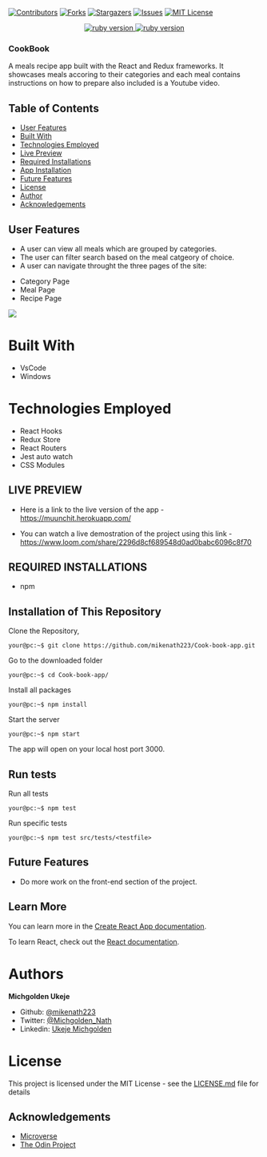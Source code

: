 [![Contributors][contributors-shield]][contributors-url]
[![Forks][forks-shield]][forks-url]
[![Stargazers][stars-shield]][stars-url]
[![Issues][issues-shield]][issues-url]
[![MIT License][license-shield]][license-url]

<p align="center">
  <a href="https://www.ruby-lang.org/en/">
    <img src="https://img.shields.io/badge/React-v16.3.1-brightgreen.svg" alt="ruby version">
    <img src="https://img.shields.io/badge/Redux-v4.0.5-brightgreen.svg" alt="ruby version">
  </a>
</p>

### CookBook

A meals recipe app built with the React and Redux frameworks. It showcases meals accoring to their categories and each meal contains instructions on how to prepare also included is a Youtube video.

## Table of Contents

- [User Features](#user-features)
- [Built With](#built-with)
- [Technologies Employed](#technologies-employed)
- [Live Preview](#live-preview)
- [Required Installations](#required-installations)
- [App Installation](#instalation)
- [Future Features](#future-features)
- [License](#license)
- [Author](#author)
- [Acknowledgements](#acknowledgements)

<!-- User features -->

## User Features

- A user can view all meals which are grouped by categories.
- The user can filter search based on the meal catgeory of choice.
- A user can navigate throught the three pages of the site:

* Category Page
* Meal Page
* Recipe Page

<img src="src/screenshot/munchit.gif"/>
<!-- BUILT WITH -->

# Built With

- VsCode
- Windows

<!-- TECHNOLOGIES EMPLOYED -->

# Technologies Employed

- React Hooks
- Redux Store
- React Routers
- Jest auto watch
- CSS Modules

<!-- LIVE PREVIEW -->

## LIVE PREVIEW
* Here is a link to the live version of the app - https://muunchit.herokuapp.com/

* You can watch a live demostration of the project using this link - https://www.loom.com/share/2296d8cf689548d0ad0babc6096c8f70
<!-- REQUIRED INSTALLATION -->

## REQUIRED INSTALLATIONS

- npm

<!-- INSTALLATION -->

## Installation of This Repository

Clone the Repository,

```Shell
your@pc:~$ git clone https://github.com/mikenath223/Cook-book-app.git
```

Go to the downloaded folder

```Shell
your@pc:~$ cd Cook-book-app/
```

Install all packages

```Shell
your@pc:~$ npm install
```

Start the server

```Shell
your@pc:~$ npm start
```

The app will open on your local host port 3000.

<!-- run tests -->

## Run tests

Run all tests

```Shell
your@pc:~$ npm test
```

Run specific tests

```Shell
your@pc:~$ npm test src/tests/<testfile>
```

<!-- Future features -->

## Future Features

- Do more work on the front-end section of the project.

## Learn More

You can learn more in the [Create React App documentation](https://facebook.github.io/create-react-app/docs/getting-started).

To learn React, check out the [React documentation](https://reactjs.org/).

# Authors

**Michgolden Ukeje**

- Github: [@mikenath223](https://github.com/mikenath223)
- Twitter: [@Michgolden_Nath](https://twitter.com/MichgoldenU)
- Linkedin: [Ukeje Michgolden](https://https://www.linkedin.com/in/michgoldenukeje/)
  <br />

# License

This project is licensed under the MIT License - see the [LICENSE.md](LICENSE.md) file for details

<!-- ACKNOWLEDGEMENTS -->

## Acknowledgements

- [Microverse](https://www.microverse.org/)
- [The Odin Project](https://www.theodinproject.com/)

<!-- MARKDOWN LINKS & IMAGES -->
<!-- https://www.markdownguide.org/basic-syntax/#reference-style-links -->

[contributors-shield]: https://img.shields.io/github/contributors/mikenath223/Cook-book-app.svg?style=flat-square
[contributors-url]: https://github.com/mikenath223/Cook-book-app/graphs/contributors
[forks-shield]: https://img.shields.io/github/forks/mikenath223/Cook-book-app
[forks-url]: https://github.com/mikenath223/Cook-book-app/network/members
[stars-shield]: https://img.shields.io/github/stars/mikenath223/Cook-book-app
[stars-url]: https://github.com/mikenath223/Cook-book-app/stargazers
[issues-shield]: https://img.shields.io/github/issues/mikenath223/Cook-book-app
[issues-url]: https://github.com/mikenath223/Cook-book-app/issues
[license-shield]: https://img.shields.io/github/license/mikenath223/Cook-book-app
[license-url]: https://github.com/mikenath223/Cook-book-app/blob/master/LICENSE.txt
